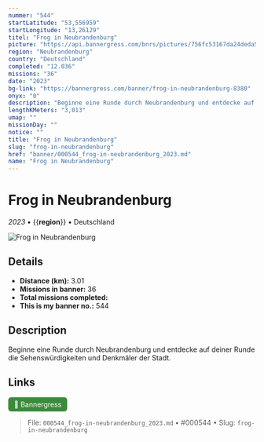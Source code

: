 ```yaml
---
nummer: "544"
startLatitude: "53,556959"
startLongitude: "13,26129"
titel: "Frog in Neubrandenburg"
picture: "https://api.bannergress.com/bnrs/pictures/756fc53167da24deda52c4fe6b4b0f95"
region: "Neubrandenburg"
country: "Deutschland"
completed: "12.036"
missions: "36"
date: "2023"
bg-link: "https://bannergress.com/banner/frog-in-neubrandenburg-8380"
onyx: "0"
description: "Beginne eine Runde durch Neubrandenburg und entdecke auf deiner Runde die Sehenswürdigkeiten und Denkmäler der Stadt."
lengthKMeters: "3,013"
umap: ""
missionDay: ""
notice: ""
title: "Frog in Neubrandenburg"
slug: "frog-in-neubrandenburg"
href: "banner/000544_frog-in-neubrandenburg_2023.md"
name: "Frog in Neubrandenburg"
---
```

# Frog in Neubrandenburg

*2023* • {{__region__}} • Deutschland

![Frog in Neubrandenburg](https://api.bannergress.com/bnrs/pictures/756fc53167da24deda52c4fe6b4b0f95)



## Details
- **Distance (km):** 3.01
- **Missions in banner:** 36
- **Total missions completed:** 
- **This is my banner no.:** 544



## Description
Beginne eine Runde durch Neubrandenburg und entdecke auf deiner Runde die Sehenswürdigkeiten und Denkmäler der Stadt.



## Links
<a href="https://bannergress.com/banner/frog-in-neubrandenburg-8380" target="_blank" style="display:inline-block;margin-right:8px;padding:6px 12px;background:#3c8b3c;color:#fff;text-decoration:none;border-radius:6px;">🔗 Bannergress</a>



> File: `000544_frog-in-neubrandenburg_2023.md` • #000544 • Slug: `frog-in-neubrandenburg`
